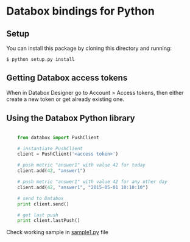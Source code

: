 Databox bindings for Python
===========================

Setup
-----

You can install this package by cloning this directory and running:

   ```$ python setup.py install```

Getting Databox access tokens
-----------------------------

When in Databox Designer go to Account > Access tokens, then either create a new token or get already existing one.


Using the Databox Python library
--------------------------------
```python

    from databox import PushClient

    # instantiate PushClient
    client = PushClient('<access token>')

    # push metric "answer1" with value 42 for today
    client.add(42, "answer1")

    # push metric "answer1" with value 42 for any other day
    client.add(42, "answer1", "2015-05-01 10:10:10")

    # send to Databox
    print client.send()

    # get last push
    print client.lastPush()
```

Check working sample in [sample1.py](/sample1.py) file
